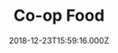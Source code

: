 ---
date: 2018-12-23T15:59:16.000Z
title: Co-op Food
latitude: 54.04843860828818
longitude: -2.779994713722021
url: https://food.coop.co.uk
category: checkin
---